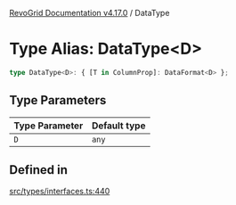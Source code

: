 [RevoGrid Documentation v4.17.0](README.md) / DataType

# Type Alias: DataType\<D\>

```ts
type DataType<D>: { [T in ColumnProp]: DataFormat<D> };
```

## Type Parameters

| Type Parameter | Default type |
| ------ | ------ |
| `D` | `any` |

## Defined in

[src/types/interfaces.ts:440](https://github.com/revolist/revogrid/blob/4911b401b4ed4a1ad4f684e9c38c48b1c7ad2346/src/types/interfaces.ts#L440)
